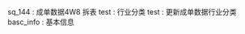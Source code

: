 sq_144      :   成单数据4W8 拆表
    test    :   行业分类
test        :   更新成单数据行业分类
basc_info   :   基本信息      
